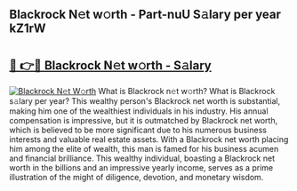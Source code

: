 ## Blackrock N𝚎t w𝚘rth - Part-nuU S𝚊lary per year kZ1rW

# <h2><a href="http://gc1bkd.nevu.top/?p=Blackrock">🔗 👉🔴 Blackrock N𝚎t w𝚘rth - S𝚊lary</a></h2>

[![Blackrock N𝚎t W𝚘rth](https://i.imgur.com/Oavwk0R.jpeg)](http://gc1bkd.nevu.top/?p=Blackrock)
What is Blackrock n𝚎t w𝚘rth? What is Blackrock s𝚊lary per year?
This wealthy person's Blackrock net worth is substantial, making him one of the wealthiest individuals in his industry. His annual compensation is impressive, but it is outmatched by Blackrock net worth, which is believed to be more significant due to his numerous business interests and valuable real estate assets. With a Blackrock net worth placing him among the elite of wealth, this man is famed for his business acumen and financial brilliance. This wealthy individual, boasting a Blackrock net worth in the billions and an impressive yearly income, serves as a prime illustration of the might of diligence, devotion, and monetary wisdom.

